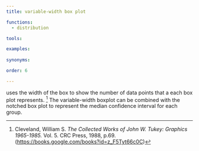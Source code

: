 ```yaml
---
title: variable-width box plot

functions:
  - distribution

tools:

examples:
    
synonyms:

order: 6

---
```


uses the width of the box to show the number of data points that a each box plot represents. [^tukey] The variable-width boxplot can be combined with the notched box plot to represent the median confidence interval for each group.

<!-- more --> 

[^tukey]: Cleveland, William S. *The Collected Works of John W. Tukey: Graphics 1965-1985.* Vol. 5. CRC Press, 1988, p.69. (https://books.google.com/books?id=z_F5Tyt66c0C)
